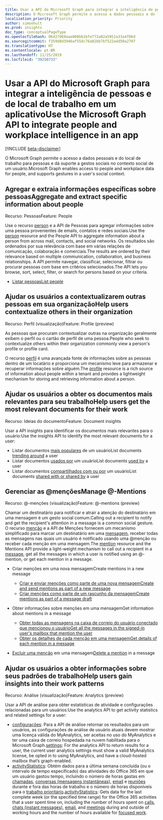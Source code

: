 ```yaml
---
title: Usar a API do Microsoft Graph para integrar a inteligência de pessoas e de local de trabalho em um aplicativo
description: O Microsoft Graph permite o acesso a dados pessoais e do local de trabalho úteis e dá suporte a gestos sociais no contexto social de um usuário.
localization_priority: Priority
author: simonhult
ms.prod: insights
doc_type: conceptualPageType
ms.openlocfilehash: 06d27d69aae008bb1bfe772a02a5951a33a4f0bd
ms.sourcegitcommit: f359d8d3946af55dc76a02bb7bf522a4d50a2707
ms.translationtype: HT
ms.contentlocale: pt-BR
ms.lasthandoff: 11/25/2019
ms.locfileid: "39250733"
---
```

# <a name="use-the-microsoft-graph-api-to-integrate-people-and-workplace-intelligence-in-an-app"></a><span data-ttu-id="a364d-103">Usar a API do Microsoft Graph para integrar a inteligência de pessoas e de local de trabalho em um aplicativo</span><span class="sxs-lookup"><span data-stu-id="a364d-103">Use the Microsoft Graph API to integrate people and workplace intelligence in an app</span></span>

[!INCLUDE [beta-disclaimer](../../includes/beta-disclaimer.md)]

<span data-ttu-id="a364d-104">O Microsoft Graph permite o acesso a dados pessoais e do local de trabalho para pessoas e dá suporte a gestos sociais no contexto social de um usuário.</span><span class="sxs-lookup"><span data-stu-id="a364d-104">Microsoft Graph enables access to people and workplace data for people, and supports gestures in a user's social context.</span></span>

## <a name="aggregate-and-extract-specific-information-about-people"></a><span data-ttu-id="a364d-105">Agregar e extraia informações específicas sobre pessoas</span><span class="sxs-lookup"><span data-stu-id="a364d-105">Aggregate and extract specific information about people</span></span>

<span data-ttu-id="a364d-106">Recurso: Pessoas</span><span class="sxs-lookup"><span data-stu-id="a364d-106">Feature: People</span></span>

<span data-ttu-id="a364d-107">Use o recurso [person](../resources/person.md) e a API de Pessoas para agregar informações sobre uma pessoa provenientes de emails, contatos e redes sociais.</span><span class="sxs-lookup"><span data-stu-id="a364d-107">Use the [person](../resources/person.md) resource and the People API to aggregate information about a person from across mail, contacts, and social networks.</span></span> <span data-ttu-id="a364d-108">Os resultados são ordenados por sua relevância com base em várias relações de comunicação, colaboração e comerciais.</span><span class="sxs-lookup"><span data-stu-id="a364d-108">The results are ordered by their relevance based on multiple communication, collaboration, and business relationships.</span></span> <span data-ttu-id="a364d-109">A API permite navegar, classificar, selecionar, filtrar ou procurar pessoas com base em critérios selecionados.</span><span class="sxs-lookup"><span data-stu-id="a364d-109">The API lets you browse, sort, select, filter, or search for persons based on your criteria.</span></span>

- [<span data-ttu-id="a364d-110">Listar pessoas</span><span class="sxs-lookup"><span data-stu-id="a364d-110">List people</span></span>](../api/user-list-people.md)

## <a name="help-users-contextualize-others-in-their-organization"></a><span data-ttu-id="a364d-111">Ajudar os usuários a contextualizarem outras pessoas em sua organização</span><span class="sxs-lookup"><span data-stu-id="a364d-111">Help users contextualize others in their organization</span></span>

<span data-ttu-id="a364d-112">Recurso: Perfil (visualização)</span><span class="sxs-lookup"><span data-stu-id="a364d-112">Feature: Profile (preview)</span></span>

<span data-ttu-id="a364d-113">As pessoas que procuram contextualizar outras na organização geralmente exibem o perfil ou o cartão de perfil de uma pessoa.</span><span class="sxs-lookup"><span data-stu-id="a364d-113">People who seek to contextualize others within their organization commonly view a person's profile or profile card.</span></span> 

<span data-ttu-id="a364d-114">O recurso [perfil](../resources/profile.md) é uma avançada fonte de informações sobre as pessoas dentro de um locatário e proporciona um mecanismo leve para armazenar e recuperar informações sobre alguém.</span><span class="sxs-lookup"><span data-stu-id="a364d-114">The [profile](../resources/profile.md) resource is a rich source of information about people within a tenant and provides a lightweight mechanism for storing and retrieving information about a person.</span></span> 

## <a name="help-users-get-the-most-relevant-documents-for-their-work"></a><span data-ttu-id="a364d-115">Ajudar os usuários a obter os documentos mais relevantes para seu trabalho</span><span class="sxs-lookup"><span data-stu-id="a364d-115">Help users get the most relevant documents for their work</span></span>

<span data-ttu-id="a364d-116">Recurso: Ideias do documento</span><span class="sxs-lookup"><span data-stu-id="a364d-116">Feature: Document insights</span></span>

<span data-ttu-id="a364d-117">Usar a API insights para identificar os documentos mais relevantes para o usuário:</span><span class="sxs-lookup"><span data-stu-id="a364d-117">Use the insights API to identify the most relevant documents for a user:</span></span>

- <span data-ttu-id="a364d-118">Listar documentos [mais populares](../api/insights-list-trending.md) de um usuário</span><span class="sxs-lookup"><span data-stu-id="a364d-118">List documents [trending around](../api/insights-list-trending.md) a user</span></span>
- <span data-ttu-id="a364d-119">Listar documentos [usados por](../api/insights-list-used.md) um usuário</span><span class="sxs-lookup"><span data-stu-id="a364d-119">List documents [used by](../api/insights-list-used.md) a user</span></span>
- <span data-ttu-id="a364d-120">Listar documentos [compartilhados com ou por](../api/insights-list-shared.md) um usuário</span><span class="sxs-lookup"><span data-stu-id="a364d-120">List documents [shared with or shared by](../api/insights-list-shared.md) a user</span></span>

## <a name="manage--mentions"></a><span data-ttu-id="a364d-121">Gerenciar as @menções</span><span class="sxs-lookup"><span data-stu-id="a364d-121">Manage @-Mentions</span></span>

<span data-ttu-id="a364d-122">Recurso: @-menções (visualização)</span><span class="sxs-lookup"><span data-stu-id="a364d-122">Feature: @-mentions (preview)</span></span>

<span data-ttu-id="a364d-123">Chamar um destinatário para notificar e atrair a atenção do destinatário em uma mensagem é um gesto social comum.</span><span class="sxs-lookup"><span data-stu-id="a364d-123">Calling out a recipient to notify and get the recipient's attention in a message is a common social gesture.</span></span>
<span data-ttu-id="a364d-124">O recurso [menção](../resources/mention.md) e a API de Menções fornecem um mecanismo simplificado para marcar um destinatário em uma [mensagem](../resources/message.md), receber todas as mensagens nas quais um usuário é notificado usando uma @menção ou receber cada menção em uma mensagem.</span><span class="sxs-lookup"><span data-stu-id="a364d-124">The [mention](../resources/mention.md) resource and the Mentions API provide a light-weight mechanism to call out a recipient in a [message](../resources/message.md), get all the messages in which a user is notified using an @-mention, or get each mention in a message.</span></span>

<!--
Include the next sentence when supporting events.

**Mention** is also supported by [Event](../resources/event.md).

-->

- <span data-ttu-id="a364d-125">Criar menções em uma nova mensagem</span><span class="sxs-lookup"><span data-stu-id="a364d-125">Create mentions in a new message</span></span>

  - [<span data-ttu-id="a364d-126">Criar e enviar menções como parte de uma nova mensagem</span><span class="sxs-lookup"><span data-stu-id="a364d-126">Create and send mentions as part of a new message</span></span>](../api/user-sendmail.md#request-2)
  - [<span data-ttu-id="a364d-127">Criar menções como parte de um rascunho da mensagem</span><span class="sxs-lookup"><span data-stu-id="a364d-127">Create mentions as part of a message draft</span></span>](../api/user-post-messages.md#request-2)

- <span data-ttu-id="a364d-128">Obter informações sobre menções em uma mensagem</span><span class="sxs-lookup"><span data-stu-id="a364d-128">Get information about mentions in a message</span></span>

  - [<span data-ttu-id="a364d-129">Obter todas as mensagens na caixa de correio do usuário conectado que mencionou o usuário</span><span class="sxs-lookup"><span data-stu-id="a364d-129">Get all the messages in the signed-in user's mailbox that mention the user</span></span>](../api/user-list-messages.md#request-2)
  - [<span data-ttu-id="a364d-130">Obter os detalhes de cada menção em uma mensagem</span><span class="sxs-lookup"><span data-stu-id="a364d-130">Get details of each mention in a message</span></span>](../api/message-get.md#request-2)

- <span data-ttu-id="a364d-131">[Excluir uma menção](../api/message-delete.md#request-2) em uma mensagem</span><span class="sxs-lookup"><span data-stu-id="a364d-131">[Delete a mention](../api/message-delete.md#request-2) in a message</span></span>


## <a name="help-users-gain-insights-into-their-work-patterns"></a><span data-ttu-id="a364d-132">Ajudar os usuários a obter informações sobre seus padrões de trabalho</span><span class="sxs-lookup"><span data-stu-id="a364d-132">Help users gain insights into their work patterns</span></span>

<span data-ttu-id="a364d-133">Recurso: Análise (visualização)</span><span class="sxs-lookup"><span data-stu-id="a364d-133">Feature: Analytics (preview)</span></span>

<span data-ttu-id="a364d-134">Usar a API de análise para obter estatísticas de atividade e configurações relacionadas para um usuários:</span><span class="sxs-lookup"><span data-stu-id="a364d-134">Use the analytics API to get activity statistics and related settings for a user:</span></span>

- <span data-ttu-id="a364d-135">[configurações](../resources/settings.md): Para a API de análise retornar os resultados para um usuários, as configurações de análise de usuário atuais devem mostrar uma licença válida do MyAnalytics, ser aceitas no uso do MyAnalytics e ter uma caixa de correio hospedada na nuvem habilitada para o Microsoft Graph.</span><span class="sxs-lookup"><span data-stu-id="a364d-135">[settings](../resources/settings.md): For the analytics API to return results for a user, the current user analytics settings must show a valid MyAnalytics license, be opted in to using MyAnalytics, and have a cloud-hosted mailbox that’s graph-enabled.</span></span>
- <span data-ttu-id="a364d-136">[activityStatistics](../resources/activitystatistics.md): Obtém dados para a última semana concluída (ou o intervalo de tempo especificado) das atividades do Office 365 em que um usuário gastou tempo, incluindo o número de horas gastas em [chamadas](callactivitystatistics.md), [conversas (mensagens instantâneas)](chatactivitystatistics.md), [email](emailactivitystatistics.md) e [reuniões](meetingactivitystatistics.md) durante e fora das horas de trabalho e o número de horas disponíveis para o [trabalho prioritário](focusactivitystatistics.md).</span><span class="sxs-lookup"><span data-stu-id="a364d-136">[activityStatistics](../resources/activitystatistics.md): Gets data for the last complete week (or the specified time range) for the Office 365 activities that a user spent time on, including the number of hours spent on [calls](callactivitystatistics.md), [chats (instant messages)](chatactivitystatistics.md), [email](emailactivitystatistics.md), and [meetings](meetingactivitystatistics.md) during and outside of working hours and the number of hours available for [focused work](focusactivitystatistics.md).</span></span>

